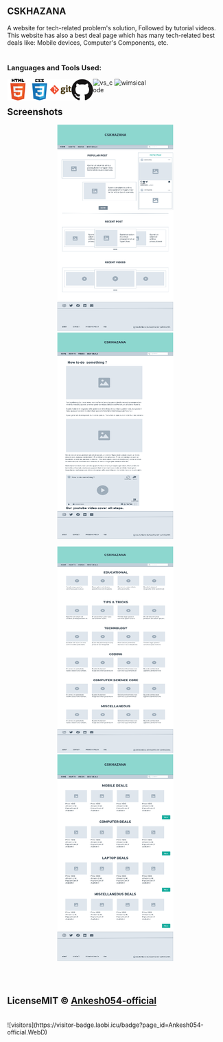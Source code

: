 ## CSKHAZANA
A website for tech-related problem's solution, Followed by tutorial videos.
This website has also a best deal page which has many tech-related best deals like: Mobile devices, Computer's Components, etc.
<br>
<br>

### Languages and Tools Used:
<img align="left" alt="HTML5" width="50px" src="https://raw.githubusercontent.com/github/explore/80688e429a7d4ef2fca1e82350fe8e3517d3494d/topics/html/html.png" />
<img align="left" alt="CSS3" width="50px" src="https://raw.githubusercontent.com/github/explore/80688e429a7d4ef2fca1e82350fe8e3517d3494d/topics/css/css.png" />
<img align="left" alt="Git" width="50px" src="https://raw.githubusercontent.com/github/explore/80688e429a7d4ef2fca1e82350fe8e3517d3494d/topics/git/git.png" />
<img align="left" alt="GitHub" width="50px" src="https://raw.githubusercontent.com/github/explore/78df643247d429f6cc873026c0622819ad797942/topics/github/github.png" />
<img align="left" alt="vs_code" width="50px" src="https://upload.wikimedia.org/wikipedia/commons/thumb/2/2d/Visual_Studio_Code_1.18_icon.svg/1200px-Visual_Studio_Code_1.18_icon.svg.png" />
<img align="left" alt="wimsical" width="100px" src="https://www.howtoweb.co/wp-content/uploads/2020/06/Logos-website-31.png" />
<br>
<br>

## Screenshots
<p align="center">
<img src="src/Design-of-webpage/CSKHAZANAHOME.png" height = "480" width="270">  <img src="src/Design-of-webpage/CSKHAZANAHOWTO.png" height = "480" width="270">
</p>
<p align="center">
<img src="src/Design-of-webpage/CSKHAZANAVIDEOS.png" height = "480" width="270"> <img src="src/Design-of-webpage/CSKHAZANABESTDEAL.png" height = "480" width="270">
</p>

<br>
<br>

## LicenseMIT © [Ankesh054-official](https://github.com/Ankesh054-official)

<br />
![visitors](https://visitor-badge.laobi.icu/badge?page_id=Ankesh054-official.WebD)
